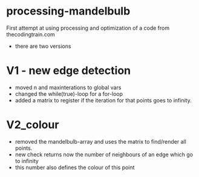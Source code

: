 # processing-mandelbulb
First attempt at using processing and optimization of a code from thecodingtrain.com

- there are two versions

# V1 - new edge detection
- moved n and maxinterations to global vars
- changed the while(true)-loop for a for-loop 
- added a matrix to register if the iteration for that points goes to infinity.

# V2_colour
- removed the mandelbulb-array and uses the matrix to find/render all points.
- new check returns now the number of neighbours of an edge which go to infinity
- this number also defines the colour of this point
